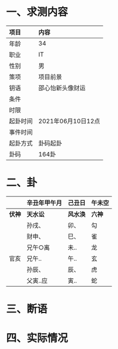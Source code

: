# 一、求测内容
|项目|内容|
|:-|:-|
|年龄|34|
|职业|IT|
|性别|男|
|策项|项目前景|
|钥语|邵心怡新头像财运|
|条件||
|时限||
|起卦时间|2021年06月10日12点|
|事件时间||
|起卦方式|卦码起卦|
|卦码|164卦|

# 二、卦
||辛丑年甲午月|己丑日|午未空|
|:-|:-|:-|:-|
|**伏神**|**天水讼**|**风水涣**|**六神**|
||孙戌、|卯、|勾|
||财申、|巳、|雀|
||兄午○离|未..|龙|
|官亥|兄午..|午..|玄|
||孙辰、|辰、|虎|
||父寅..应|寅..|蛇|


# 三、断语

# 四、实际情况